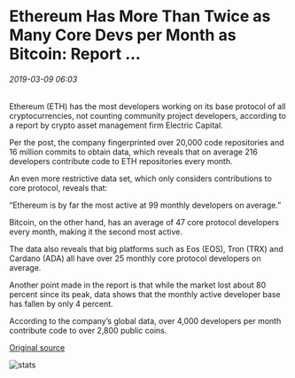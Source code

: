 # Ethereum Has More Than Twice as Many Core Devs per Month as Bitcoin: Report ...

###### 2019-03-09 06:03

Ethereum (ETH) has the most developers working on its base protocol of all cryptocurrencies, not counting community project developers, according to a report by crypto asset management firm Electric Capital.

Per the post, the company fingerprinted over 20,000 code repositories and 16 million commits to obtain data, which reveals that on average 216 developers contribute code to ETH repositories every month.

An even more restrictive data set, which only considers contributions to core protocol, reveals that:

“Ethereum is by far the most active at 99 monthly developers on average.”

Bitcoin, on the other hand, has an average of 47 core protocol developers every month, making it the second most active.

The data also reveals that big platforms such as Eos (EOS), Tron (TRX) and Cardano (ADA) all have over 25 monthly core protocol developers on average.

Another point made in the report is that while the market lost about 80 percent since its peak, data shows that the monthly active developer base has fallen by only 4 percent.

According to the company’s global data, over 4,000 developers per month contribute code to over 2,800 public coins.

[Original source](https://cointelegraph.com/news/ethereum-has-more-than-twice-as-many-core-devs-per-month-as-bitcoin-report)

![stats](https://c.statcounter.com/11760860/0/a89fa40b/1/ "stats")
